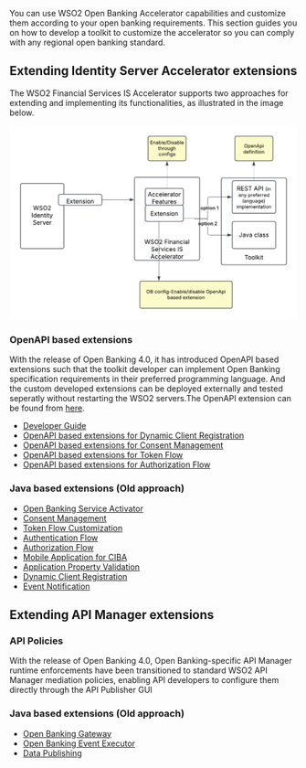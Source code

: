 You can use WSO2 Open Banking Accelerator capabilities and customize them according to your open banking requirements. 
This section guides you on how to develop a toolkit to customize the accelerator so you can comply with any 
regional open banking standard. 

## Extending Identity Server Accelerator extensions

The WSO2 Financial Services IS Accelerator supports two approaches for extending and implementing its functionalities, 
as illustrated in the image below.

![IS_Accelerator_Extensions](../assets/img/develop/openapi-extensions/OB_Flows_with_OpenAPI_Extensions.png) 


### OpenAPI based extensions

With the release of Open Banking 4.0, it has introduced OpenAPI based extensions such that the toolkit developer can 
implement Open Banking specification requirements in their preferred programming language. And the custom developed 
extensions can be deployed externally and tested seperatly without restarting the WSO2 servers.The OpenAPI extension 
can be found from [here](../references/accelerator-extensions-api.md).
  - [Developer Guide](openapi-extensions-developer-guide.md)
  - [OpenAPI based extensions for Dynamic Client Registration](openapi-extensions-dcr.md)
  - [OpenAPI based extensions for Consent Management](openapi-consent-management-manage.md)
  - [OpenAPI based extensions for Token Flow](openapi-token-flow.md)
  - [OpenAPI based extensions for Authorization Flow](openapi-authorization-flow.md)


### Java based extensions (Old approach)

   - [Open Banking Service Activator](service-activator.md)
   - [Consent Management](consent-management-manage.md)
   - [Token Flow Customization](jwt-access-tokens.md)
   - [Authentication Flow](customize-authentication-steps.md)
   - [Authorization Flow](keyid-provider.md)
   - [Mobile Application for CIBA](mobile-application-for-ciba.md)
   - [Application Property Validation](application-property-validation.md)
   - [Dynamic Client Registration](application-management-listener.md)
   - [Event Notification](custom-event-notification.md)
  

## Extending API Manager extensions

### API Policies

With the release of Open Banking 4.0, Open Banking-specific API Manager runtime enforcements have been transitioned 
to standard WSO2 API Manager mediation policies, enabling API developers to configure them directly through the API Publisher GUI


### Java based extensions (Old approach)

- [Open Banking Gateway](open-banking-gateway.md)
- [Open Banking Event Executor](custom-event-executor.md)
- [Data Publishing](authentication-flow-for-data-publishing.md)

